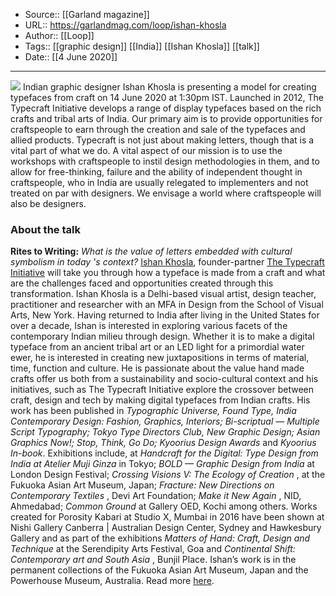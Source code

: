 ﻿
  * Source:: [[Garland magazine]]
  * URL:: https://garlandmag.com/loop/ishan-khosla
  * Author:: [[Loop]]
  * Tags:: [[graphic design]] [[India]] [[Ishan Khosla]] [[talk]]
  * Date:: [[4 June 2020]]


* * *
![](https://garlandmag.com/wp-content/uploads/2020/06/RitesToWriting_IshanKhosla-1-09.jpg)
Indian graphic designer Ishan Khosla is presenting a model for creating typefaces from craft on 14 June 2020 at 1:30pm IST.
Launched in 2012, The Typecraft Initiative develops a range of display typefaces based on the rich crafts and tribal arts of India. Our primary aim is to provide opportunities for craftspeople to earn through the creation and sale of the typefaces and allied products. Typecraft is not just about making letters, though that is a vital part of what we do. A vital aspect of our mission is to use the workshops with craftspeople to instil design methodologies in them, and to allow for free-thinking, failure and the ability of independent thought in craftspeople, who in India are usually relegated to implementers and not treated on par with designers. We envisage a world where craftspeople will also be designers.
### About the talk
 **Rites to Writing:** _What is the value of letters embedded with cultural symbolism in today 's context?_
[Ishan Khosla](http://ishankhosla.com/), founder-partner [The Typecraft Initiative](http://www.typecraftinitiative.org/) will take you through how a typeface is made from a craft and what are the challenges faced and opportunities created through this transformation.
Ishan Khosla is a Delhi-based visual artist, design teacher, practitioner and researcher with an MFA in Design from the School of Visual Arts, New York.
Having returned to India after living in the United States for over a decade, Ishan is interested in exploring various facets of the contemporary Indian milieu through design. Whether it is to make a digital typeface from an ancient tribal art or an LED light for a primordial water ewer, he is interested in creating new juxtapositions in terms of material, time, function and culture. He is passionate about the value hand made crafts offer us both from a sustainability and socio-cultural context and his initiatives, such as The Typecraft Initiative explore the crossover between craft, design and tech by making digital typefaces from Indian crafts.
His work has been published in _Typographic Universe, Found Type, India Contemporary Design: Fashion, Graphics, Interiors; Bi-scriptual — Multiple Script Typography; Tokyo Type Directors Club, New Graphic Design; Asian Graphics Now!; Stop, Think, Go Do; Kyoorius Design Awards_ and _Kyoorius In-book_.
Exhibitions include, at _Handcraft for the Digital: Type Design from India at Atelier Muji Ginza_ in Tokyo; _BOLD — Graphic Design from India_ at London Design Festival; _Crossing Visions V: The Ecology of Creation_ , at the Fukuoka Asian Art Museum, Japan; _Fracture: New Directions on Contemporary Textiles_ , Devi Art Foundation; _Make it New Again_ , NID, Ahmedabad; _Common Ground_ at Gallery OED, Kochi among others. Works created for Porosity Kabari at Studio X, Mumbai in 2016 have been shown at Nishi Gallery Canberra | Australian Design Center, Sydney and Hawkesbury Gallery and as part of the exhibitions _Matters of Hand: Craft, Design and Technique_ at the Serendipity Arts Festival, Goa and _Continental Shift: Contemporary art and South Asia_ , Bunjil Place. Ishan’s work is in the permanent collections of the Fukuoka Asian Art Museum, Japan and the Powerhouse Museum, Australia.
Read more [here](https://www.softpowermag.com/ishan-khoslas-typecraft-initiative-gives-an-indic-look-to-typeface/).
 
